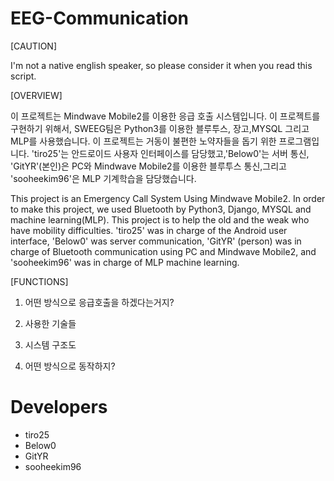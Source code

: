 # EEG-Communication

[CAUTION]

I'm not a native english speaker, so please consider it when you read this script.

[OVERVIEW]

이 프로젝트는 Mindwave Mobile2를 이용한 응급 호출 시스템입니다. 이 프로젝트를 구현하기 위해서, SWEEG팀은 Python3를 이용한 블루투스, 장고,MYSQL 그리고 
MLP를 사용했습니다. 이 프로젝트는 거동이 불편한 노약자들을 돕기 위한 프로그램입니다. 'tiro25'는 안드로이드 사용자 인터페이스를 담당했고,'Below0'는 서버 통신,
'GitYR'(본인)은 PC와 Mindwave Mobile2를 이용한 블루투스 통신,그리고 'sooheekim96'은 MLP 기계학습을 담당했습니다.

This project is an Emergency Call System Using Mindwave Mobile2. In order to make this project, we used Bluetooth by Python3, 
Django, MYSQL and machine learning(MLP). This project is to help the old and the weak who have mobility difficulties.
'tiro25' was in charge of the Android user interface, 'Below0' was server communication, 'GitYR' (person) was in charge of 
Bluetooth communication using PC and Mindwave Mobile2, and 'sooheekim96' was in charge of MLP machine learning.

[FUNCTIONS]

1. 어떤 방식으로 응급호출을 하겠다는거지?

2. 사용한 기술들

3. 시스템 구조도

4. 어떤 방식으로 동작하지?

# Developers
* tiro25
* Below0
* GitYR
* sooheekim96
